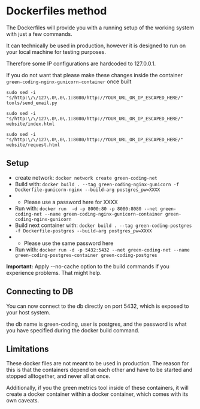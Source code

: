 # Dockerfiles method

The Dockerfiles will provide you with a running setup of the working system with just a few commands.

It can technically be used in production, however it is designed to run on your local machine for testing purposes.

Therefore some IP configurations are hardcoded to 127.0.0.1.

If you do not want that please make these changes inside the container `green-coding-nginx-gunicorn-container` once built

`sudo sed -i "s/http:\/\/127\.0\.0\.1:8080/http://YOUR_URL_OR_IP_ESCAPED_HERE/" tools/send_email.py`

`sudo sed -i "s/http:\/\/127\.0\.0\.1:8080/http://YOUR_URL_OR_IP_ESCAPED_HERE/" website/index.html`

`sudo sed -i "s/http:\/\/127\.0\.0\.1:8080/http://YOUR_URL_OR_IP_ESCAPED_HERE/" website/request.html`


## Setup

- create network: `docker network create green-coding-net`
- Build with: `docker build . --tag green-coding-nginx-gunicorn -f Dockerfile-gunicorn-nginx --build-arg postgres_pw=XXXX`
- - Please use a password here for XXXX
- Run with: `docker run  -d -p 8000:80 -p 8080:8080 --net green-coding-net --name green-coding-nginx-gunicorn-container green-coding-nginx-gunicorn`
- Build next container with: `docker build . --tag green-coding-postgres -f Dockerfile-postgres --build-arg postgres_pw=XXXX`
- - Please use the same password here
- Run with: `docker run -d -p 5432:5432 --net green-coding-net --name green-coding-postgres-container green-coding-postgres`


**Important:** Apply --no-cache option to the build commands if you experience problems. That might help.

## Connecting to DB
You can now connect to the db directly on port 5432, which is exposed to your host system.

the db name is green-coding, user is postgres, and the password is what you have specified during the docker build command.

## Limitations
These docker files are not meant to be used in production. The reason for this is that the containers depend on each other and have to be started and stopped alltogether, and never all at once.

Additionally, if you the green metrics tool inside of these containers, it will create a docker container within a docker container, which comes with its own caveats.